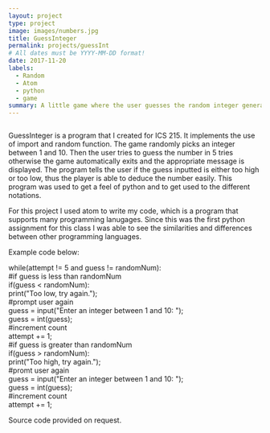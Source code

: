 ```yaml
---
layout: project
type: project
image: images/numbers.jpg
title: GuessInteger
permalink: projects/guessInt
# All dates must be YYYY-MM-DD format!
date: 2017-11-20
labels:
  - Random
  - Atom
  - python
  - game
summary: A little game where the user guesses the random integer generated for ICS 215.
---
```


<img class="" src="">

GuessInteger is a program that I created for ICS 215. It implements the use of import and random function.
The game randomly picks an integer between 1 and 10. Then the user tries to guess the number in 5 tries otherwise the game
automatically exits and the appropriate message is displayed. The program tells the user if the guess inputted is either
too high or too low, thus the player is able to deduce the number easily. This program was used to get a feel of python
and to get used to the different notations.

For this project I used atom to write my code, which is a program that supports many programming lanugages. Since this was
the first python assignment for this class I was able to see the similarities and differences between other programming
languages.

Example code below:

while(attempt != 5 and guess != randomNum):  
  #if guess is less than randomNum  
  if(guess < randomNum):  
    print("Too low, try again.");  
    #prompt user again  
    guess = input("Enter an integer between 1 and 10: ");  
    guess = int(guess);  
    #increment count  
    attempt += 1;  
  #if guess is greater than randomNum  
  if(guess > randomNum):  
    print("Too high, try again.");  
    #promt user again  
    guess = input("Enter an integer between 1 and 10: ");  
    guess = int(guess);  
    #increment count  
    attempt += 1;  

Source code provided on request.
